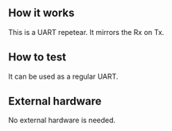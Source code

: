 <!---

This file is used to generate your project datasheet. Please fill in the information below and delete any unused
sections.

You can also include images in this folder and reference them in the markdown. Each image must be less than
512 kb in size, and the combined size of all images must be less than 1 MB.
-->

## How it works

This is a UART repetear. It mirrors the Rx on Tx.

## How to test

It can be used as a regular UART.

## External hardware

No external hardware is needed.
